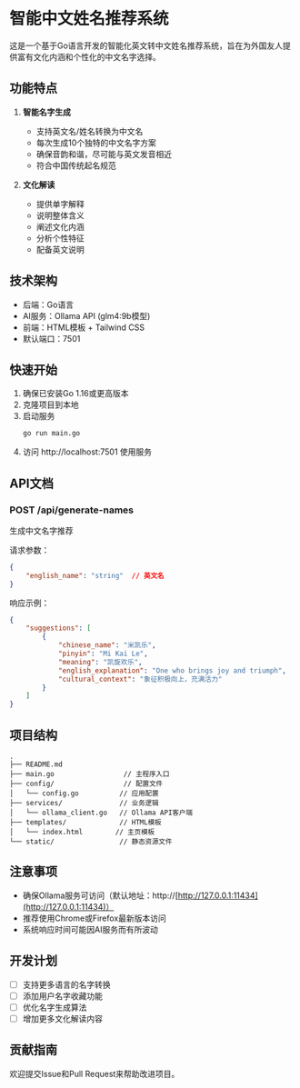 # 智能中文姓名推荐系统

这是一个基于Go语言开发的智能化英文转中文姓名推荐系统，旨在为外国友人提供富有文化内涵和个性化的中文名字选择。

## 功能特点

1. **智能名字生成**
   - 支持英文名/姓名转换为中文名
   - 每次生成10个独特的中文名字方案
   - 确保音韵和谐，尽可能与英文发音相近
   - 符合中国传统起名规范

2. **文化解读**
   - 提供单字解释
   - 说明整体含义
   - 阐述文化内涵
   - 分析个性特征
   - 配备英文说明

## 技术架构

- 后端：Go语言
- AI服务：Ollama API (glm4:9b模型)
- 前端：HTML模板 + Tailwind CSS
- 默认端口：7501

## 快速开始

1. 确保已安装Go 1.16或更高版本
2. 克隆项目到本地
3. 启动服务
   ```bash
   go run main.go
   ```
4. 访问 http://localhost:7501 使用服务

## API文档

### POST /api/generate-names
生成中文名字推荐

请求参数：
```json
{
    "english_name": "string"  // 英文名
}
```

响应示例：
```json
{
    "suggestions": [
        {
            "chinese_name": "米凯乐",
            "pinyin": "Mi Kai Le",
            "meaning": "凯旋欢乐",
            "english_explanation": "One who brings joy and triumph",
            "cultural_context": "象征积极向上，充满活力"
        }
    ]
}
```

## 项目结构

```
.
├── README.md
├── main.go                 // 主程序入口
├── config/                 // 配置文件
│   └── config.go          // 应用配置
├── services/              // 业务逻辑
│   └── ollama_client.go   // Ollama API客户端
├── templates/             // HTML模板
│   └── index.html        // 主页模板
└── static/                // 静态资源文件
```

## 注意事项

- 确保Ollama服务可访问（默认地址：http://[http://127.0.0.1:11434](http://127.0.0.1:11434)）
- 推荐使用Chrome或Firefox最新版本访问
- 系统响应时间可能因AI服务而有所波动

## 开发计划

- [ ] 支持更多语言的名字转换
- [ ] 添加用户名字收藏功能
- [ ] 优化名字生成算法
- [ ] 增加更多文化解读内容

## 贡献指南

欢迎提交Issue和Pull Request来帮助改进项目。
